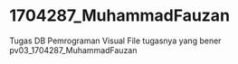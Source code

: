 # 1704287_MuhammadFauzan
Tugas DB Pemrograman Visual
File tugasnya yang bener pv03_1704287_MuhammadFauzan
